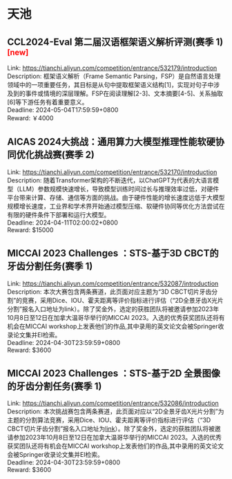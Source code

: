 # 天池



## CCL2024-Eval 第二届汉语框架语义解析评测(赛季 1) <sup style="color:red">[new]<sup>  

Link: https://tianchi.aliyun.com/competition/entrance/532179/introduction  
Description: 框架语义解析（Frame Semantic Parsing，FSP）是自然语言处理领域中的一项重要任务，其目标是从句中提取框架语义结构[1]，实现对句子中涉及到的事件或情境的深层理解。FSP在阅读理解[2-3]、文本摘要[4-5]、关系抽取[6]等下游任务有着重要意义。  
Deadline: 2024-05-04T17:59:59+0800  
Reward: ￥4000  


## AICAS 2024大挑战：通用算力大模型推理性能软硬协同优化挑战赛(赛季 2)

Link: https://tianchi.aliyun.com/competition/entrance/532170/introduction  
Description: 随着Transformer架构的不断迭代，以ChatGPT为代表的大语言模型（LLM）参数规模快速增长，导致模型训练时间过长与推理效率过低，对硬件平台带来计算、存储、通信等方面的挑战。由于硬件性能的增长速度远低于大模型规模增长速度，工业界和学术界开始通过模型压缩、软硬件协同等优化方法尝试在有限的硬件条件下部署和运行大模型。  
Deadline: 2024-04-11T02:00:02+0800  
Reward: $15000  


## MICCAI 2023 Challenges ：STS-基于3D CBCT的牙齿分割任务(赛季 1)

Link: https://tianchi.aliyun.com/competition/entrance/532087/introduction  
Description: 本次大赛包含两条赛道，此页面对应主题为“3D CBCT切片牙齿分割”的竞赛，采用Dice、IOU、霍夫距离等评价指标进行评估（“2D全景牙齿X光片分割”报名入口地址为link）。除了奖金外，选定的获胜团队将被邀请参加2023年10月8日至12日在加拿大温哥华举行的MICCAI 2023。入选的优秀获奖团队还将有机会在MICCAI workshop上发表他们的作品,其中录用的英文论文会被Springer收录论文集并EI检索。  
Deadline: 2024-04-30T23:59:59+0800  
Reward: $3600  


## MICCAI 2023 Challenges ：STS-基于2D 全景图像的牙齿分割任务(赛季 1)

Link: https://tianchi.aliyun.com/competition/entrance/532086/introduction  
Description: 本次挑战赛包含两条赛道，此页面对应以“2D全景牙齿X光片分割”为主题的分割算法竞赛，采用Dice、IOU、霍夫距离等评价指标进行评估（“3D CBCT切片牙齿分割”报名入口地址为[link]()）。除了奖金外，选定的获胜团队将被邀请参加2023年10月8日至12日在加拿大温哥华举行的MICCAI 2023。入选的优秀获奖团队还将有机会在MICCAI workshop上发表他们的作品,其中录用的英文论文会被Springer收录论文集并EI检索。  
Deadline: 2024-04-30T23:59:59+0800  
Reward: $3600  

